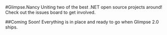 #Glimpse.Nancy
Uniting two of the best .NET open source projects around!  
Check out the issues board to get involved.

##Coming Soon!
Everything is in place and ready to go when Glimpse 2.0 ships.